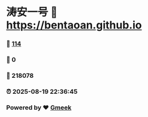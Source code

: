 # 涛安一号 :link: https://bentaoan.github.io 
### :page_facing_up: [114](https://bentaoan.github.io/tag.html) 
### :speech_balloon: 0 
### :hibiscus: 218078 
### :alarm_clock: 2025-08-19 22:36:45 
### Powered by :heart: [Gmeek](https://github.com/Meekdai/Gmeek)
